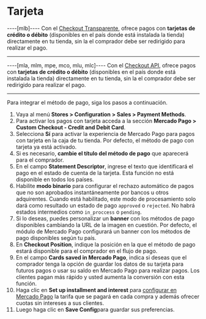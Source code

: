 # Tarjeta

----[mlb]----
Con el [Checkout Transparente](/developers/es/guides/checkout-api/landing), ofrece pagos con **tarjetas de crédito o débito** (disponibles en el país donde está instalada la tienda) directamente en tu tienda, sin la el comprador debe ser redirigido para realizar el pago.

------------
----[mla, mlm, mpe, mco, mlu, mlc]----
Con el [Checkout API](/developers/es/guides/checkout-api/landing), ofrece pagos con **tarjetas de crédito o débito** (disponibles en el país donde está instalada la tienda) directamente en tu tienda, sin la el comprador debe ser redirigido para realizar el pago.

------------

Para integrar el método de pago, siga los pasos a continuación.

1. Vaya al menú **Stores > Configuration > Sales > Payment Methods**.
2. Para activar los pagos con tarjeta acceda a la sección **Mercado Pago > Custom Checkout - Credit and Debit Card**.
3. Selecciona **Sí** para activar la experiencia de Mercado Pago para pagos con tarjeta en la caja de tu tienda. Por defecto, el método de pago con tarjeta ya está activado.
4. Si es necesario, **cambie el título del método de pago** que aparecerá para el comprador.
5. En el campo **Statement Descriptor**, ingrese el texto que identificará el pago en el estado de cuenta de la tarjeta. Esta función no está disponible en todos los países.
6. Habilite **modo binario** para configurar el rechazo automático de pagos que no son aprobados instantáneamente por bancos u otros adquirentes. Cuando está habilitado, este modo de procesamiento solo dará como resultado un estado de pago `approved` o `rejected`. No habrá estados intermedios como `in_proccess` o `pending`.
7. Si lo deseas, puedes personalizar un **banner** con los métodos de pago disponibles cambiando la URL de la imagen en cuestión. Por defecto, el módulo de Mercado Pago configurará un banner con los métodos de pago disponibles según tu país.
8. En **Checkout Position**, indique la posición en la que el método de pago estará disponible para el comprador en el flujo de pago.
9. En el campo **Cards saved in Mercado Pago**, indica si deseas que el comprador tenga la opción de guardar los datos de su tarjeta para futuros pagos o usar su saldo en Mercado Pago para realizar pagos. Los clientes pagan más rápido y usted aumenta la conversión con esta función.
10. Haga clic en **Set up installment and interest** para [configurar en Mercado Pago](https://www.mercadopago[FAKER][URL][DOMAIN]/costs-section#from-section=menu) la tarifa que se pagará en cada compra y además ofrecer cuotas sin intereses a sus clientes.
11. Luego haga clic en **Save Config**para guardar sus preferencias.

